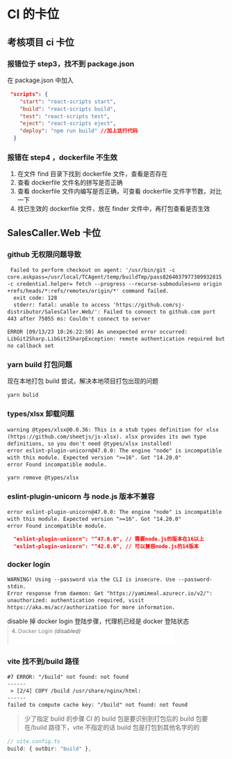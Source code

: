 # CI 的卡位

## 考核项目 ci 卡位

### 报错位于 step3，找不到 package.json

在 package.json 中加入

```json
 "scripts": {
    "start": "react-scripts start",
    "build": "react-scripts build",
    "test": "react-scripts test",
    "eject": "react-scripts eject",
    "deploy": "npm run build" //加上这行代码
  }

```

### 报错在 step4 ，dockerfile 不生效

1. 在文件 find 目录下找到 dockerfile 文件，查看是否存在
2. 查看 dockerfile 文件名的拼写是否正确
3. 查看 dockerfile 文件内编写是否正确，可查看 dockerfile 文件字节数，对比一下
4. 找已生效的 dockerfile 文件，放在 finder 文件中，再打包查看是否生效

## SalesCaller.Web 卡位

### github 无权限问题导致

```log
 Failed to perform checkout on agent: '/usr/bin/git -c core.askpass=/usr/local/TCAgent/temp/buildTmp/pass8264037977309932815 -c credential.helper= fetch --progress --recurse-submodules=no origin +refs/heads/*:refs/remotes/origin/*' command failed.
  exit code: 128
  stderr: fatal: unable to access 'https://github.com/sj-distributor/SalesCaller.Web/': Failed to connect to github.com port 443 after 75055 ms: Couldn't connect to server
```

```log
ERROR [09/13/23 10:26:22:50] An unexpected error occurred:
LibGit2Sharp.LibGit2SharpException: remote authentication required but no callback set
```

### yarn build 打包问题

现在本地打包 build 尝试，解决本地项目打包出现的问题

```shell
yarn bulid
```

### types/xlsx 卸载问题

```log
warning @types/xlsx@0.0.36: This is a stub types definition for xlsx (https://github.com/sheetjs/js-xlsx). xlsx provides its own type definitions, so you don't need @types/xlsx installed!
error eslint-plugin-unicorn@47.0.0: The engine "node" is incompatible with this module. Expected version ">=16". Got "14.20.0"
error Found incompatible module.
```

```shell
yarn remove @types/xlsx
```

### eslint-plugin-unicorn 与 node.js 版本不兼容

```log
error eslint-plugin-unicorn@47.0.0: The engine "node" is incompatible with this module. Expected version ">=16". Got "14.20.0"
error Found incompatible module.
```

```json
  "eslint-plugin-unicorn": "^47.0.0", // 需要node.js的版本在16以上
  "eslint-plugin-unicorn": "^42.0.0", // 可以兼容node.js的14版本
```

### docker login

```log
WARNING! Using --password via the CLI is insecure. Use --password-stdin.
Error response from daemon: Get "https://yamimeal.azurecr.io/v2/": unauthorized: authentication required, visit https://aka.ms/acr/authorization for more information.
```

disable 掉 docker login 登陆步骤，代理机已经是 docker 登陆状态
![docker login](image.png)

### vite 找不到/build 路径

```log
#7 ERROR: "/build" not found: not found
------
 > [2/4] COPY /build /usr/share/nginx/html:
------
failed to compute cache key: "/build" not found: not found
```

> 少了指定 build 的步骤
> CI 的 build 包是要识别到打包后的 build 包要在/build 路径下，vite 不指定的话 build 包是打包到其他名字的的

```ts
// vite.config.ts
build: { outDir: "build" },
```

